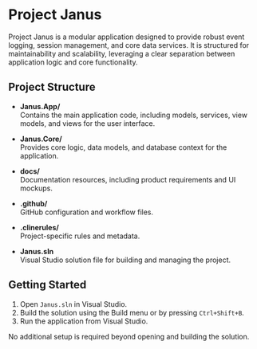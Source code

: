 # Project Janus

Project Janus is a modular application designed to provide robust event logging, session management, and core data services. It is structured for maintainability and scalability, leveraging a clear separation between application logic and core functionality.

## Project Structure

- **Janus.App/**  
  Contains the main application code, including models, services, view models, and views for the user interface.

- **Janus.Core/**  
  Provides core logic, data models, and database context for the application.

- **docs/**  
  Documentation resources, including product requirements and UI mockups.

- **.github/**  
  GitHub configuration and workflow files.

- **.clinerules/**  
  Project-specific rules and metadata.

- **Janus.sln**  
  Visual Studio solution file for building and managing the project.

## Getting Started

1. Open `Janus.sln` in Visual Studio.
2. Build the solution using the Build menu or by pressing `Ctrl+Shift+B`.
3. Run the application from Visual Studio.

No additional setup is required beyond opening and building the solution.
